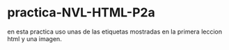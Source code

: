 # practica-NVL-HTML-P2a
en esta practica uso unas de las etiquetas mostradas en la primera leccion html y una imagen.

